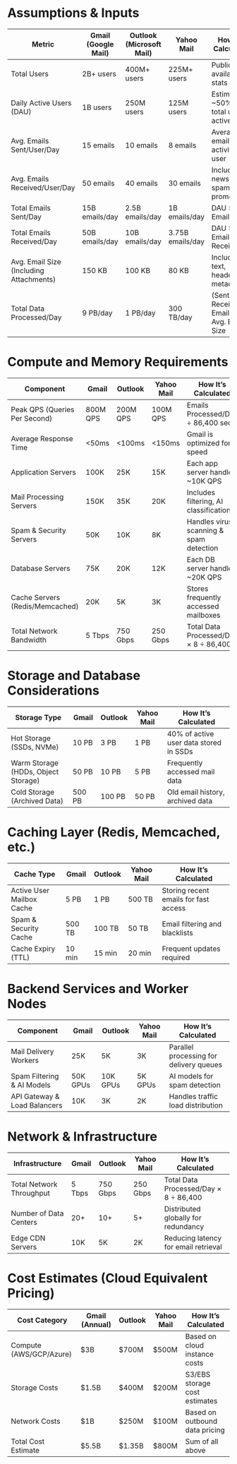 # Assumptions & Inputs

| Metric                                    | Gmail (Google Mail) | Outlook (Microsoft Mail) | Yahoo Mail        | How It’s Calculated                             |
|-------------------------------------------|---------------------|--------------------------|-------------------|-------------------------------------------------|
| Total Users                               | 2B+ users           | 400M+ users              | 225M+ users       | Publicly available stats                        |
| Daily Active Users (DAU)                  | 1B users            | 250M users               | 125M users        | Estimated ~50% of total users active daily      |
| Avg. Emails Sent/User/Day                 | 15 emails           | 10 emails                | 8 emails          | Average email activity per user                 |
| Avg. Emails Received/User/Day             | 50 emails           | 40 emails                | 30 emails         | Includes newsletters, spam, promotions          |
| Total Emails Sent/Day                     | 15B emails/day      | 2.5B emails/day          | 1B emails/day     | DAU × Avg. Emails Sent                          |
| Total Emails Received/Day                 | 50B emails/day      | 10B emails/day           | 3.75B emails/day  | DAU × Avg. Emails Received                      |
| Avg. Email Size (Including Attachments)    | 150 KB              | 100 KB                   | 80 KB             | Includes text, headers, metadata                |
| Total Data Processed/Day                  | 9 PB/day            | 1 PB/day                 | 300 TB/day        | (Sent + Received Emails) × Avg. Email Size      |

# Compute and Memory Requirements

| Component                                 | Gmail       | Outlook     | Yahoo Mail   | How It’s Calculated                             |
|-------------------------------------------|-------------|-------------|--------------|-------------------------------------------------|
| Peak QPS (Queries Per Second)             | 800M QPS    | 200M QPS    | 100M QPS     | Emails Processed/Day ÷ 86,400 sec               |
| Average Response Time                     | <50ms       | <100ms      | <150ms       | Gmail is optimized for speed                    |
| Application Servers                       | 100K        | 25K         | 15K          | Each app server handles ~10K QPS                |
| Mail Processing Servers                   | 150K        | 35K         | 20K          | Includes filtering, AI classification           |
| Spam & Security Servers                   | 50K         | 10K         | 8K           | Handles virus scanning & spam detection         |
| Database Servers                          | 75K         | 20K         | 12K          | Each DB server handles ~20K QPS                |
| Cache Servers (Redis/Memcached)           | 20K         | 5K          | 3K           | Stores frequently accessed mailboxes            |
| Total Network Bandwidth                   | 5 Tbps      | 750 Gbps    | 250 Gbps     | Total Data Processed/Day × 8 ÷ 86,400           |

# Storage and Database Considerations

| Storage Type                              | Gmail       | Outlook     | Yahoo Mail   | How It’s Calculated                             |
|-------------------------------------------|-------------|-------------|--------------|-------------------------------------------------|
| Hot Storage (SSDs, NVMe)                  | 10 PB       | 3 PB        | 1 PB         | 40% of active user data stored in SSDs          |
| Warm Storage (HDDs, Object Storage)       | 50 PB       | 10 PB       | 5 PB         | Frequently accessed mail data                   |
| Cold Storage (Archived Data)              | 500 PB      | 100 PB      | 50 PB        | Old email history, archived data                |

# Caching Layer (Redis, Memcached, etc.)

| Cache Type                                | Gmail       | Outlook     | Yahoo Mail   | How It’s Calculated                             |
|-------------------------------------------|-------------|-------------|--------------|-------------------------------------------------|
| Active User Mailbox Cache                 | 5 PB        | 1 PB        | 500 TB       | Storing recent emails for fast access           |
| Spam & Security Cache                     | 500 TB      | 100 TB      | 50 TB        | Email filtering and blacklists                  |
| Cache Expiry (TTL)                        | 10 min      | 15 min      | 20 min       | Frequent updates required                       |

# Backend Services and Worker Nodes

| Component                                 | Gmail       | Outlook     | Yahoo Mail   | How It’s Calculated                             |
|-------------------------------------------|-------------|-------------|--------------|-------------------------------------------------|
| Mail Delivery Workers                     | 25K         | 5K          | 3K           | Parallel processing for delivery queues         |
| Spam Filtering & AI Models                | 50K GPUs    | 10K GPUs    | 5K GPUs      | AI models for spam detection                    |
| API Gateway & Load Balancers              | 10K         | 3K          | 2K           | Handles traffic load distribution               |

# Network & Infrastructure

| Infrastructure                             | Gmail       | Outlook     | Yahoo Mail   | How It’s Calculated                             |
|--------------------------------------------|-------------|-------------|--------------|-------------------------------------------------|
| Total Network Throughput                   | 5 Tbps      | 750 Gbps    | 250 Gbps     | Total Data Processed/Day × 8 ÷ 86,400           |
| Number of Data Centers                     | 20+         | 10+         | 5+           | Distributed globally for redundancy             |
| Edge CDN Servers                           | 10K         | 5K          | 2K           | Reducing latency for email retrieval            |

# Cost Estimates (Cloud Equivalent Pricing)

| Cost Category                              | Gmail (Annual) | Outlook     | Yahoo Mail   | How It’s Calculated                             |
|--------------------------------------------|----------------|-------------|--------------|-------------------------------------------------|
| Compute (AWS/GCP/Azure)                    | $3B            | $700M       | $500M        | Based on cloud instance costs                  |
| Storage Costs                              | $1.5B          | $400M       | $200M        | S3/EBS storage cost estimates                   |
| Network Costs                              | $1B            | $250M       | $100M        | Based on outbound data pricing                 |
| Total Cost Estimate                        | $5.5B          | $1.35B      | $800M        | Sum of all above                               |
